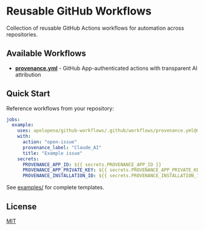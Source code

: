 # Reusable GitHub Workflows

Collection of reusable GitHub Actions workflows for automation across repositories.

## Available Workflows

- **[provenance.yml](docs/provenance.md)** - GitHub App-authenticated actions with transparent AI attribution

## Quick Start

Reference workflows from your repository:

```yaml
jobs:
  example:
    uses: apolopena/github-workflows/.github/workflows/provenance.yml@main
    with:
      action: "open-issue"
      provenance_label: "Claude_AI"
      title: "Example issue"
    secrets:
      PROVENANCE_APP_ID: ${{ secrets.PROVENANCE_APP_ID }}
      PROVENANCE_APP_PRIVATE_KEY: ${{ secrets.PROVENANCE_APP_PRIVATE_KEY }}
      PROVENANCE_INSTALLATION_ID: ${{ secrets.PROVENANCE_INSTALLATION_ID }}
```

See [examples/](./examples/) for complete templates.

## License

[MIT](LICENSE)